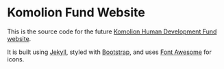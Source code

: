 # Komolion Fund Website

This is the source code for the future [Komolion Human Development Fund website](http://www.komolionfund.org).

It is built using [Jekyll](https://jekyllrb.com/), styled with [Bootstrap](http://getbootstrap.com/), and uses
[Font Awesome](https://fontawesome.com/) for icons.
